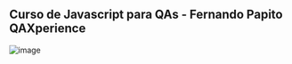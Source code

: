 Curso de Javascript para QAs - Fernando Papito QAXperience
-
![image](https://github.com/eduardacf/javascript-basico-starwars/assets/48859707/9581323a-8f69-45dc-b648-fb4d05c7111c)

